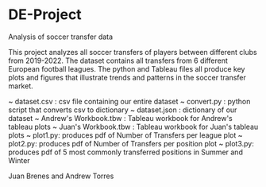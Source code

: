 # DE-Project
Analysis of soccer transfer data

This project analyzes all soccer transfers of players between different clubs from 2019-2022. 
The dataset contains all transfers from 6 different European football leagues.
The python and Tableau files all produce key plots and figures that illustrate
trends and patterns in the soccer transfer market. 

~ dataset.csv : csv file containing our entire dataset
~ convert.py : python script that converts csv to dictionary
~ dataset.json : dictionary of our dataset
~ Andrew's Workbook.tbw : Tableau workbook for Andrew's tableau plots
~ Juan's Workbook.tbw : Tableau workbook for Juan's tableau plots
~ plot1.py: produces pdf of Number of Transfers per league plot
~ plot2.py: produces pdf of Number of Transfers per position plot
~ plot3.py: produces pdf of 5 most commonly transferred positions in Summer and Winter



Juan Brenes and Andrew Torres
